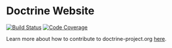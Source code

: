# Doctrine Website

[![Build Status](https://travis-ci.org/doctrine/doctrine-website.svg?branch=master)](https://travis-ci.org/doctrine/doctrine-website)
[![Code Coverage](https://codecov.io/gh/doctrine/doctrine-website/branch/master/graph/badge.svg)](https://codecov.io/gh/doctrine/doctrine-website/branch/master)

Learn more about how to contribute to doctrine-project.org [here](https://www.doctrine-project.org/contribute/website/).
